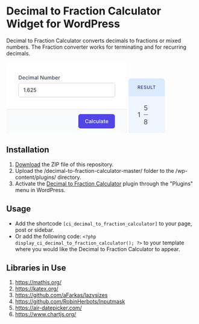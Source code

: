 # Decimal to Fraction Calculator Widget for WordPress

Decimal to Fraction Calculator converts decimals to fractions or mixed numbers. The Fraction converter works for terminating and for recurring decimals.

![Decimal to Fraction Calculator Input Form](/assets/images/screenshot-1.png "Decimal to Fraction Calculator Input Form")
![Decimal to Fraction Calculator Calculation Results](/assets/images/screenshot-2.png "Decimal to Fraction Calculator Calculation Results")

## Installation

1. [Download](https://github.com/pub-calculator-io/decimal-to-fraction-calculator/archive/refs/heads/master.zip) the ZIP file of this repository.
2. Upload the /decimal-to-fraction-calculator-master/ folder to the /wp-content/plugins/ directory.
3. Activate the [Decimal to Fraction Calculator](https://www.calculator.io/decimal-to-fraction-calculator/ "Decimal to Fraction Calculator Homepage") plugin through the "Plugins" menu in WordPress.

## Usage
* Add the shortcode `[ci_decimal_to_fraction_calculator]` to your page, post or sidebar.
* Or add the following code: `<?php display_ci_decimal_to_fraction_calculator(); ?>` to your template where you would like the Decimal to Fraction Calculator to appear.

## Libraries in Use
1. https://mathjs.org/
2. https://katex.org/
3. https://github.com/aFarkas/lazysizes
4. https://github.com/RobinHerbots/Inputmask
5. https://air-datepicker.com/
6. https://www.chartjs.org/
